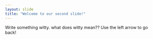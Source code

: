 ```yaml
---
layout: slide
title: "Welcome to our second slide!"
---
```

Write something witty. what does witty mean??
Use the left arrow to go back!
